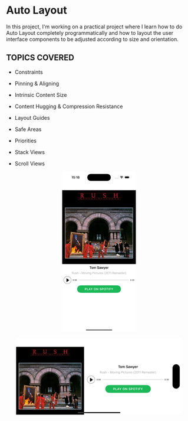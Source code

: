 # Auto Layout 
In this project, I'm working on a practical project where I learn how to do Auto Layout completely programmatically and how to layout the user interface components to be adjusted according to size and orientation.

## TOPICS COVERED

- Constraints

- Pinning & Aligning
 
- Intrinsic Content Size
 
- Content Hugging & Compression Resistance
 
- Layout Guides
 
- Safe Areas
 
- Priorities
 
- Stack Views
 
- Scroll Views

<p align="center">
  <img src="Images/screenshot1.png" alt="Screenshot 1" width="200"/>
 <p align="center">
  <img src="Images/screenshot2.png" alt="Screenshot 2" width="450"/> </p>
</p>
